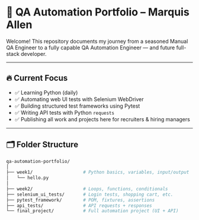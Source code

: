 # 🧪 QA Automation Portfolio – Marquis Allen

Welcome! This repository documents my journey from a seasoned Manual QA Engineer to a fully capable QA Automation Engineer — and future full-stack developer.

---

## 🔥 Current Focus

- ✅ Learning Python (daily)
- ✅ Automating web UI tests with Selenium WebDriver
- ✅ Building structured test frameworks using Pytest
- ✅ Writing API tests with Python `requests`
- ✅ Publishing all work and projects here for recruiters & hiring managers

---

## 🗂️ Folder Structure

```bash
qa-automation-portfolio/
│
├── week1/                   # Python basics, variables, input/output
│   └── hello.py
│
├── week2/                   # Loops, functions, conditionals
├── selenium_ui_tests/       # Login tests, shopping cart, etc.
├── pytest_framework/        # POM, fixtures, assertions
├── api_tests/               # API requests + responses
└── final_project/           # Full automation project (UI + API)

